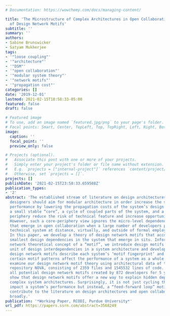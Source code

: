 ```yaml
---
# Documentation: https://wowchemy.com/docs/managing-content/

title: 'The Microstructure of Complex Architectures in Open Collaboration: A Theory
  of Design Network Motifs'
subtitle: ''
summary: ''
authors:
- Sabine Brunswicker
- Satyam Mukherjee
tags:
- '"loose coupling"'
- '"architecture"'
- '"DSM"'
- '"open collaboration"'
- '"modular system theory"'
- '"network motifs"'
- '"propagation cost"'
categories: []
date: '2019-12-01'
lastmod: 2021-02-15T18:58:33-05:00
featured: false
draft: false

# Featured image
# To use, add an image named `featured.jpg/png` to your page's folder.
# Focal points: Smart, Center, TopLeft, Top, TopRight, Left, Right, BottomLeft, Bottom, BottomRight.
image:
  caption: ''
  focal_point: ''
  preview_only: false

# Projects (optional).
#   Associate this post with one or more of your projects.
#   Simply enter your project's folder or file name without extension.
#   E.g. `projects = ["internal-project"]` references `content/project/deep-learning/index.md`.
#   Otherwise, set `projects = []`.
projects: []
publishDate: '2021-02-15T23:58:33.659588Z'
publication_types:
- '2'
abstract: 'The established stream of literature on design architectures argues that
  designers should aim for modular architecture in order increase the system’s technical
  performance by lowering the propagation costs of the system’s design: A system with
  a small stable “core”, a cycle of coupled parts of the system, and a large variable
  periphery reduce the risk of technical feature and increase opportunity for innovation.
  However, such a core-periphery view ignores the micro-level dependency structures
  that emerge in open collaboration when a large number of developers produce a complex
  technical system at distance, virtually, and outside of formal employment relationships.
  In this paper, we develop a theory of design network motifs that accounts for the
  smallest design dependencies in the system that emerge in situ. Informed by the
  network theoretical concept of a “motif”, we introduce design motifs as the smallest
  unit of design interdependencies in a system architecture and develop a theory of
  design network motifs describe each system’s ‘motif fingerprint’ and explains how
  certain motif patterns affect the performance of a system as a whole. We empirically
  examine our design network motif theory using architectural data of the Open Stack
  repository NOVA, consisting of 2359 files and 1545532 lines of code. We extract
  all potential design network motifs created by 872 developers for 5 years. Our results
  show that design network motifs offer a new way to explain hidden dependencies in
  complex system architectures. Surprisingly, it is not just cycling that significantly
  impact a system’s performance but instead, a “feed-forward loop” motif. Our results
  contribute to the literature on design architectures and open collaboration more
  broadly.'
publication: '*Working Paper, RCODI, Purdue University*'
url_pdf: https://papers.ssrn.com/abstract=3568249
---
```

